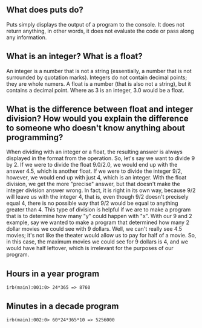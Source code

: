 ## What does puts do?

Puts simply displays the output of a program to the console. It does not return anything, in other words, it does not evaluate the code or pass along any information.

## What is an integer? What is a float?

An integer is a number that is not a string (essentially, a number that is not surrounded by quotation marks). Integers do not contain decimal points; they are whole numers. A float is a number (that is also not a string), but it contains a decimal point. Where as 3 is an integer, 3.0 would be a float.

## What is the difference between float and integer division? How would you explain the difference to someone who doesn't know anything about programming?

When dividing with an integer or a float, the resulting answer is always displayed in the format from the operation. So, let's say we want to divide 9 by 2. If we were to divide the float 9.0/2.0, we would end up with the answer 4.5, which is another float. If we were to divide the integer 9/2, however, we would end up with just 4, which is an integer. With the float division, we get the more "precise" answer, but that doesn't make the integer division answer wrong. In fact, it is right in its own way, because 9/2 will leave us with the integer 4, that is, even though 9/2 doesn't precisely equal 4, there is no possible way that 9/2 would be equal to anything greater than 4. This type of division is helpful if we are to make a program that is to determine how many "y" could happen with "x". With our 9 and 2 example, say we wanted to make a program that determined how many 2 dollar movies we could see with 9 dollars. Well, we can't really see 4.5 movies; it's not like the theater would allow us to pay for half of a movie. So, in this case, the maximum movies we could see for 9 dollars is 4, and we would have half leftover, which is irrelevant for the purposes of our program.

## Hours in a year program

`irb(main):001:0> 24*365
=> 8760`

## Minutes in a decade program

`irb(main):002:0> 60*24*365*10
=> 5256000`
